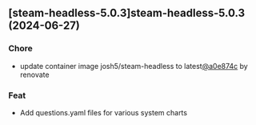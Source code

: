

## [steam-headless-5.0.3]steam-headless-5.0.3 (2024-06-27)

### Chore



- update container image josh5/steam-headless to latest[@a0e874c](https://github.com/a0e874c) by renovate

### Feat



- Add questions.yaml files for various system charts